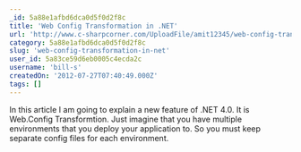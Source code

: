 ```yaml
---
_id: 5a88e1afbd6dca0d5f0d2f8c
title: 'Web Config Transformation in .NET'
url: 'http://www.c-sharpcorner.com/UploadFile/amit12345/web-config-transformation/'
category: 5a88e1afbd6dca0d5f0d2f8c
slug: 'web-config-transformation-in-net'
user_id: 5a83ce59d6eb0005c4ecda2c
username: 'bill-s'
createdOn: '2012-07-27T07:40:49.000Z'
tags: []
---
```


In this article I am going to explain a new feature of .NET 4.0. It is Web.Config Transformtion. Just imagine that you have multiple environments that you deploy your application to. So you must keep separate config files for each environment.
